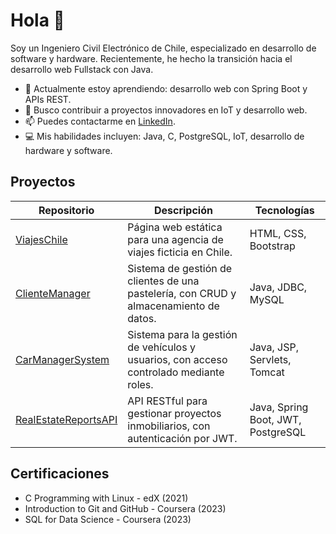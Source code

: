 # Hola 👋

Soy un Ingeniero Civil Electrónico de Chile, especializado en desarrollo de 
software y hardware. Recientemente, he hecho la transición hacia el desarrollo 
web Fullstack con Java.

- 🌱 Actualmente estoy aprendiendo: desarrollo web con Spring Boot y APIs REST.
- 💼 Busco contribuir a proyectos innovadores en IoT y desarrollo web.
- 📫 Puedes contactarme en [LinkedIn](https://www.linkedin.com/in/asmitmans).
- 💻 Mis habilidades incluyen: Java, C, PostgreSQL, IoT, desarrollo de hardware 
     y software.

## Proyectos

| Repositorio              | Descripción                                              | Tecnologías                          |
|--------------------------|----------------------------------------------------------|--------------------------------------|
| [ViajesChile](https://github.com/asmitmans/ViajesChile)         | Página web estática para una agencia de viajes ficticia en Chile. | HTML, CSS, Bootstrap                 |
| [ClienteManager](https://github.com/asmitmans/ClienteManager)   | Sistema de gestión de clientes de una pastelería, con CRUD y almacenamiento de datos. | Java, JDBC, MySQL                    |
| [CarManagerSystem](https://github.com/asmitmans/CarManagerSystem) | Sistema para la gestión de vehículos y usuarios, con acceso controlado mediante roles. | Java, JSP, Servlets, Tomcat          |
| [RealEstateReportsAPI](https://github.com/asmitmans/RealEstateReportsAPI) | API RESTful para gestionar proyectos inmobiliarios, con autenticación por JWT. | Java, Spring Boot, JWT, PostgreSQL   |

## Certificaciones

- C Programming with Linux - edX (2021)
- Introduction to Git and GitHub - Coursera (2023)
- SQL for Data Science - Coursera (2023)
